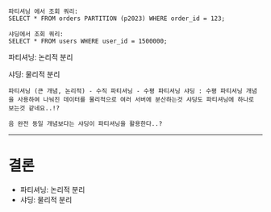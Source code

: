 ```
파티셔닝 에서 조회 쿼리: 
SELECT * FROM orders PARTITION (p2023) WHERE order_id = 123;

샤딩에서 조회 쿼리: 
SELECT * FROM users WHERE user_id = 1500000;
```

파티셔닝: 논리적 분리

샤딩: 물리적 분리

```
파티셔닝 (큰 개념, 논리적) - 수직 파티셔닝 - 수평 파티셔닝 샤딩 : 수평 파티셔닝 개념을 사용하여 나눠진 데이터를 물리적으로 여러 서버에 분산하는것 샤딩도 파티셔닝에 하나로 보는것 같네요..!?

음 완전 동일 개념보다는 샤딩이 파티셔닝을 활용한다..?
```

---
# 결론
- 파티셔닝: 논리적 분리
- 샤딩: 물리적 분리
